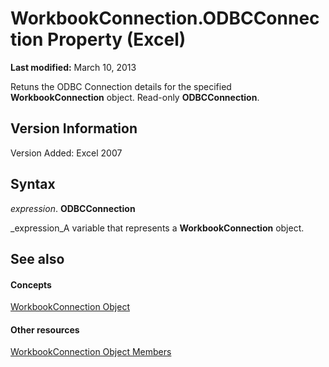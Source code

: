 
# WorkbookConnection.ODBCConnection Property (Excel)

 **Last modified:** March 10, 2013

Retuns the ODBC Connection details for the specified  **WorkbookConnection** object. Read-only **ODBCConnection**.

## Version Information

Version Added: Excel 2007 


## Syntax

 _expression_. **ODBCConnection**

 _expression_A variable that represents a  **WorkbookConnection** object.


## See also


#### Concepts


 [WorkbookConnection Object](5974dd57-7671-cd55-3f8f-6a76fa938317.md)
#### Other resources


 [WorkbookConnection Object Members](1c692856-1ddb-1d7d-4463-143cba3dfbe8.md)
